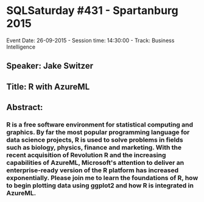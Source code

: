 # SQLSaturday #431 - Spartanburg 2015
Event Date: 26-09-2015 - Session time: 14:30:00 - Track: Business Intelligence
## Speaker: Jake Switzer
## Title: R with AzureML
## Abstract:
### R is a free software environment for statistical computing and graphics. By far the most popular programming language for data science projects, R is used to solve problems in fields such as biology, physics, finance and marketing. With the recent acquisition of Revolution R and the increasing capabilities of AzureML, Microsoft's attention to deliver an enterprise-ready version of the R platform has increased exponentially. Please join me to learn the foundations of R, how to begin plotting data using ggplot2 and how R is integrated in AzureML.
